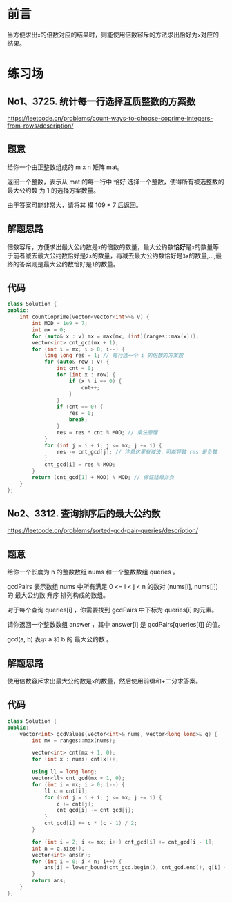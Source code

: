 # 前言
当方便求出`x`的倍数对应的结果时，则能使用倍数容斥的方法求出恰好为`x`对应的结果。

# 练习场
## No1、3725. 统计每一行选择互质整数的方案数
https://leetcode.cn/problems/count-ways-to-choose-coprime-integers-from-rows/description/

## 题意
给你一个由正整数组成的 m x n 矩阵 mat。

返回一个整数，表示从 mat 的每一行中 恰好 选择一个整数，使得所有被选整数的 最大公约数 为 1 的选择方案数量。

由于答案可能非常大，请将其 模 109 + 7 后返回。
## 解题思路
倍数容斥，方便求出最大公约数是`x`的倍数的数量，最大公约数**恰好**是`x`的数量等于前者减去最大公约数恰好是`2x`的数量，再减去最大公约数恰好是`3x`的数量,...,最终的答案则是最大公约数恰好是`1`的数量。

## 代码
```cpp
class Solution {
public:
    int countCoprime(vector<vector<int>>& v) {
        int MOD = 1e9 + 7;
        int mx = 0;
        for (auto& x : v) mx = max(mx, (int)(ranges::max(x)));
        vector<int> cnt_gcd(mx + 1);
        for (int i = mx; i > 0; i--) {
            long long res = 1; // 每行选一个 i 的倍数的方案数
            for (auto& row : v) {
                int cnt = 0;
                for (int x : row) {
                    if (x % i == 0) {
                        cnt++;
                    }
                }
                if (cnt == 0) {
                    res = 0;
                    break;
                }
                res = res * cnt % MOD; // 乘法原理
            }
            for (int j = i + i; j <= mx; j += i) {
                res -= cnt_gcd[j]; // 注意这里有减法，可能导致 res 是负数
            }
            cnt_gcd[i] = res % MOD;
        }
        return (cnt_gcd[1] + MOD) % MOD; // 保证结果非负
    }
};
```

## No2、3312. 查询排序后的最大公约数
https://leetcode.cn/problems/sorted-gcd-pair-queries/description/

## 题意
给你一个长度为 n 的整数数组 nums 和一个整数数组 queries 。

gcdPairs 表示数组 nums 中所有满足 0 <= i < j < n 的数对 (nums[i], nums[j]) 的 最大公约数 升序 排列构成的数组。

对于每个查询 queries[i] ，你需要找到 gcdPairs 中下标为 queries[i] 的元素。

请你返回一个整数数组 answer ，其中 answer[i] 是 gcdPairs[queries[i]] 的值。

gcd(a, b) 表示 a 和 b 的 最大公约数 。
## 解题思路
使用倍数容斥求出最大公约数是`x`的数量，然后使用前缀和+二分求答案。

## 代码
```cpp
class Solution {
public:
    vector<int> gcdValues(vector<int>& nums, vector<long long>& q) {
        int mx = ranges::max(nums);

        vector<int> cnt(mx + 1, 0);
        for (int x : nums) cnt[x]++;

        using ll = long long;
        vector<ll> cnt_gcd(mx + 1, 0);
        for (int i = mx; i > 0; i--) {
            ll c = cnt[i];
            for (int j = i + i; j <= mx; j += i) {
                c += cnt[j];
                cnt_gcd[i] -= cnt_gcd[j];
            }
            cnt_gcd[i] += c * (c - 1) / 2;
        }

        for (int i = 2; i <= mx; i++) cnt_gcd[i] += cnt_gcd[i - 1];
        int n = q.size();
        vector<int> ans(n);
        for (int i = 0; i < n; i++) {
            ans[i] = lower_bound(cnt_gcd.begin(), cnt_gcd.end(), q[i] + 1) - cnt_gcd.begin();
        }
        return ans;
    }
};
```
